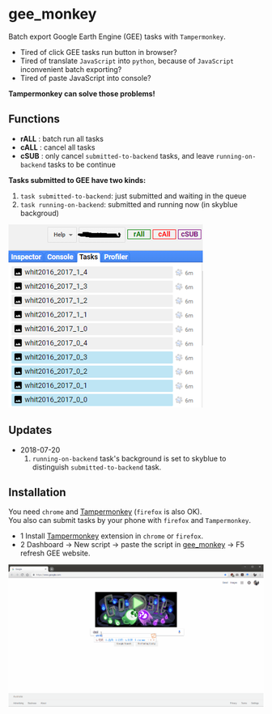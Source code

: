 # gee_monkey

Batch export Google Earth Engine (GEE) tasks with `Tampermonkey`.

+ Tired of click GEE tasks run button in browser? 
+ Tired of translate `JavaScript` into `python`, because of `JavaScript` inconvenient batch exporting? 
+ Tired of paste JavaScript into console?  

__Tampermonkey can solve those problems!__

## Functions
- **rALL** : batch run all tasks
- **cALL** : cancel all tasks
- **cSUB** : only cancel `submitted-to-backend` tasks, and leave `running-on-backend` tasks to be continue

**Tasks submitted to GEE have two kinds:**   
1. `task submitted-to-backend`: just submitted and waiting in the queue  
2. `task running-on-backend`: submitted and running now (in skyblue backgroud)

![](image/gee_monkey01.png)


## Updates  

* 2018-07-20   
  1. `running-on-backend` task's background is set to skyblue to distinguish `submitted-to-backend` task.


## Installation

You need `chrome` and [Tampermonkey](https://chrome.google.com/webstore/detail/tampermonkey/dhdgffkkebhmkfjojejmpbldmpobfkfo) (`firefox` is also OK).  
You also can submit tasks by your phone with `firefox` and `Tampermonkey`.

+ 1 Install [Tampermonkey](https://chrome.google.com/webstore/detail/tampermonkey/dhdgffkkebhmkfjojejmpbldmpobfkfo) extension in `chrome` or `firefox`.
+ 2 Dashboard → New script → paste the script in [gee_monkey](https://github.com/kongdd/GEE_Tools/blob/master/gee_monkey.js) → F5 refresh GEE website.

![](image/s2_gee_monkey.gif)